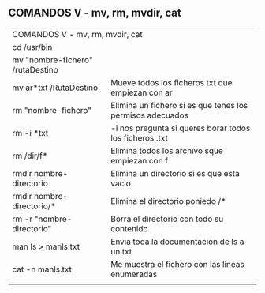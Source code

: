 ## COMANDOS V - mv, rm, mvdir, cat


<table>
    <tr>
        <td colspan="2">COMANDOS V - mv, rm, mvdir, cat</td>
    </tr>
    <tr>
        <td colspan="2">cd /usr/bin</td>
    </tr>
    <tr>
        <td>mv "nombre-fichero" /rutaDestino</td>
        <td></td>
    </tr>
    <tr>
        <td>mv ar*txt /RutaDestino</td>
        <td>Mueve todos los ficheros txt que empiezan con ar</td>
    </tr>
    <tr>
        <td>rm "nombre-fichero"</td>
        <td>Elimina un fichero si es que tenes los permisos adecuados</td>
    </tr>
    <tr>
        <td>rm -i *txt</td>
        <td>-i nos pregunta si queres borar todos los ficheros .txt</td>
    </tr>
    <tr>
        <td>rm /dir/f*</td>
        <td>Elimina todos los archivo sque empiezan con f</td>
    </tr>
    <tr>
        <td>rmdir nombre-directorio</td>
        <td>Elimina un directorio si es que esta vacio</td>
    </tr>
    <tr>
        <td>rmdir nombre-directorio/*</td>
        <td>Elimina el directorio poniedo /* </td>
    </tr>
    <tr>
        <td>rm -r "nombre-directorio"</td>
        <td>Borra el directorio con todo su contenido</td>
    </tr>
    <tr>
        <td>man ls > manls.txt</td>
        <td>Envia toda la documentación de ls a un txt</td>
    </tr>
    <tr>
        <td>cat -n manls.txt</td>
        <td>Me muestra el fichero con las lineas enumeradas</td>
    </tr>
    <tr>
        <td></td>
        <td></td>
    </tr>
</table>